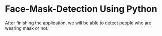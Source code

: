 # Face-Mask-Detection Using Python
After finishing the application, we will be able to detect people who are wearing mask or not.
